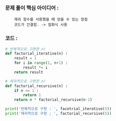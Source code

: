 ### 문제 풀이 핵심 아이디어 :
        재귀 함수를 사용했을 때 얻을 수 있는 장점
        코드가 간결함. -> 점화식 사용

### 코드 :
```python
# 반복적으로 구현한 n!
def factorial_iterative(n) :
    result = 1
    for i in range(1, n+1) :
        result *= i
    return result

# 재귀적으로 구현한 n!
def factorial_recursive(n) :
    if n <= 1 :
        return 1
    return n * factorial_recursive(n-1)

print('반복적으로 구현 : ', facotrial_iterative(5))
print('재귀적으로 구현 ; ', factorial_recursive(5))
    
```
